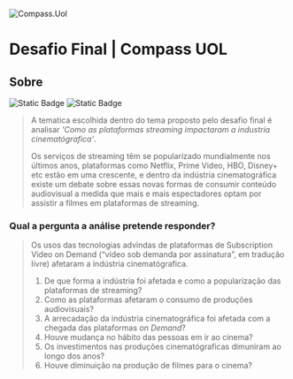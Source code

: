 ![Compass.Uol](https://blog-qa.compass.uol/wp-content/uploads/2021/09/avatar_user_1_1632859146-96x96.png)

# Desafio Final | Compass UOL

## Sobre

![Static Badge](https://img.shields.io/badge/Tema-Filmes_e_S%C3%A9ries-e0913e)
![Static Badge](https://img.shields.io/badge/Categoria-Drama_e_Romance-ffd966)

>
> A tematica escolhida dentro do tema proposto pelo desafio final é analisar *'Como as plataformas streaming impactaram a industria cinematógrafica'*. 
>
> Os serviços de streaming têm se popularizado mundialmente nos últimos anos, plataformas como Netflix, Prime Video, HBO, Disney+ etc estão em uma crescente, e dentro da
> indústria cinematográfica existe um debate sobre essas novas formas de consumir conteúdo audiovisual a medida que mais e mais espectadores optam por assistir a filmes em
> plataformas de streaming.
>

### Qual a pergunta a análise pretende responder?
>
> Os usos das tecnologias advindas de plataformas de Subscription Video on Demand (“vídeo sob demanda por assinatura”, em tradução livre) afetaram a indústria
> cinematógrafica.
>
> 1. De que forma a indústria foi afetada e como a popularização das plataformas de streaming?
> 2. Como as plataformas afetaram o consumo de produções audiovisuais?
> 3. A arrecadação da indústria cinematográfica foi afetada com a chegada das plataformas *on Demand*?
> 4. Houve mudança no hábito das pessoas em ir ao cinema?
> 5. Os investimentos nas produções cinematógraficas dimuniram ao longo dos anos?
> 6. Houve diminuição na produção de filmes para o cinema?
>

